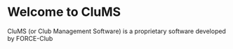 # Welcome to CluMS
CluMS (or Club Management Software) is a proprietary software developed by FORCE-Club 
